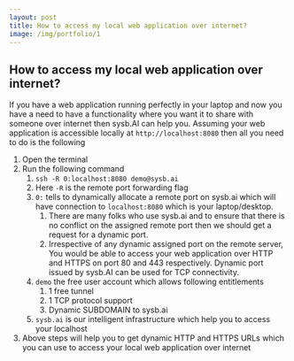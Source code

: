 ```yaml
---
layout: post
title: How to access my local web application over internet?
image: /img/portfolio/1
---
```


## How to access my local web application over internet?
If you have a web application running perfectly in your laptop and now you have a need to have a functionality where you want it to share with someone over internet then sysb.AI can help you. Assuming your web application is accessible locally at `http://localhost:8080` then all you need to do is the following

1. Open the terminal
1. Run the following command
    1. `ssh -R 0:localhost:8080 demo@sysb.ai`
    1. Here `-R` is the remote port forwarding flag
    1. `0:` tells to dynamically allocate a remote port on sysb.ai which will have connection to `localhost:8080` which is your laptop/desktop.
        1. There are many folks who use sysb.ai and to ensure that there is no conflict on the assigned remote port then we should get a request for a dynamic port.
        1. Irrespective of any dynamic assigned port on the remote server, You would be able to access your web application over HTTP and HTTPS on port 80 and 443 respectively. Dynamic port issued by sysb.AI can be used for TCP connectivity.
    1. `demo` the free user account which allows following entitlements
        1. 1 free tunnel
        1. 1 TCP protocol support
        1. Dynamic SUBDOMAIN to sysb.ai
    1. `sysb.ai` is our intelligent infrastructure which help you to access your localhost
1. Above steps will help you to get dynamic HTTP and HTTPS URLs which you can use to access your local web application over internet
